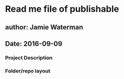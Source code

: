 # Read me file of publishable

## author: Jamie Waterman

## Date: 2016-09-09

### Project Description

### Folder/repo layout